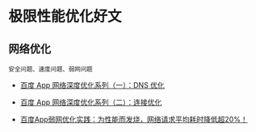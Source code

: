# 极限性能优化好文

## 网络优化

	安全问题、速度问题、弱网问题

* [百度 App 网络深度优化系列（一）：DNS 优化](https://www.infoq.cn/article/3QZ0o9Nmv*O0LoEPVRkN)

* [百度 App 网络深度优化系列（二）：连接优化](https://www.infoq.cn/article/CDaih849Ao4rS_pctQ2T)

* [百度App弱网优化实践：为性能而发烧，网络请求平均耗时降低超20%！](https://mp.weixin.qq.com/s/gMxmfvAXCaHC7HukjXHiiQ)

